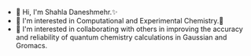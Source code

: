 - 👋 Hi, I'm Shahla Daneshmehr.✨
- 👀 I'm interested in Computational and Experimental Chemistry.🌱
- 💞️ I'm interested in collaborating with others in improving the accuracy and reliability of quantum chemistry calculations in Gaussian and Gromacs.

<!---
Daneshmehr/Daneshmehr is a ✨ special ✨ repository because its `README.md` (this file) appears on your GitHub profile.
You can click the Preview link to take a look at your changes.
--->
